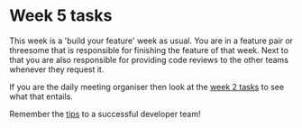 # Week 5 tasks
This week is a 'build your feature' week as usual. You are in a feature pair or threesome that is responsible for finishing the feature of that week. Next to that you are also responsible for providing code reviews to the other teams whenever they request it.

If you are the daily meeting organiser then look at the [week 2 tasks](../week2/README.md) to see what that entails.

Remember the [tips](../TIPS.md) to a successful developer team!

